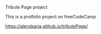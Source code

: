 Tribute Page project

This is a protfolio project on freeCodeCamp 

https://alenskaria.github.io/tributePage/

